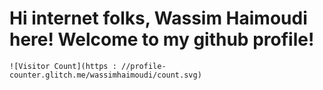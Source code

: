 #                   Hi internet folks, Wassim Haimoudi here! Welcome to my github profile!

```
![Visitor Count](https : //profile-counter.glitch.me/wassimhaimoudi/count.svg)
```
